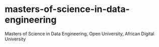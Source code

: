 # masters-of-science-in-data-engineering
Masters of Science in Data Engineering, Open University, African Digital University
